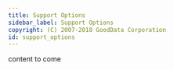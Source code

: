```yaml
---
title: Support Options
sidebar_label: Support Options
copyright: (C) 2007-2018 GoodData Corporation
id: support_options
---
```


content to come